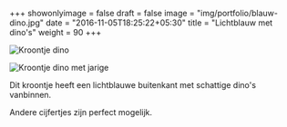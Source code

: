 +++
showonlyimage = false
draft = false
image = "img/portfolio/blauw-dino.jpg"
date = "2016-11-05T18:25:22+05:30"
title = "Lichtblauw met dino's"
weight = 90
+++
<!--more-->
![Kroontje dino][1]

![Kroontje dino met jarige][2]

Dit kroontje heeft een lichtblauwe buitenkant met schattige dino's vanbinnen.

Andere cijfertjes zijn perfect mogelijk.


[1]: /img/portfolio/blauw-dino.jpg
[2]: /img/portfolio/alternatieven/blauw_dino_voorbeeld.jpg


